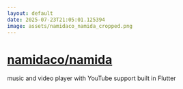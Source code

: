```yaml
---
layout: default
date: 2025-07-23T21:05:01.125394
image: assets/namidaco_namida_cropped.png
---
```


# [namidaco/namida](https://github.com/namidaco/namida)

music and video player with YouTube support built in Flutter
